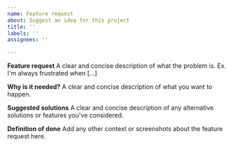 ```yaml
---
name: Feature request
about: Suggest an idea for this project
title: ''
labels: ''
assignees: ''

---
```


**Feature request**
A clear and concise description of what the problem is. Ex. I'm always frustrated when [...]

**Why is it needed?**
A clear and concise description of what you want to happen.

**Suggested solutions**
A clear and concise description of any alternative solutions or features you've considered.

**Definition of done**
Add any other context or screenshots about the feature request here.
